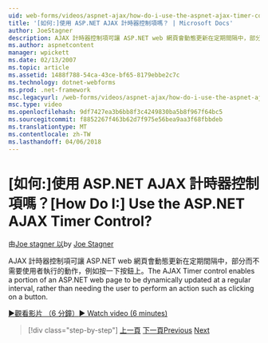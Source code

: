 ```yaml
---
uid: web-forms/videos/aspnet-ajax/how-do-i-use-the-aspnet-ajax-timer-control
title: '[如何:]使用 ASP.NET AJAX 計時器控制項嗎？ | Microsoft Docs'
author: JoeStagner
description: AJAX 計時器控制項可讓 ASP.NET web 網頁會動態更新在定期間隔中，部分而不需要使用者執行...
ms.author: aspnetcontent
manager: wpickett
ms.date: 02/13/2007
ms.topic: article
ms.assetid: 1488f788-54ca-43ce-bf65-8179ebbe2c7c
ms.technology: dotnet-webforms
ms.prod: .net-framework
msc.legacyurl: /web-forms/videos/aspnet-ajax/how-do-i-use-the-aspnet-ajax-timer-control
msc.type: video
ms.openlocfilehash: 9df7427ea3b6bb8f3c4249830ba5b8f967f64bc5
ms.sourcegitcommit: f8852267f463b62d7f975e56bea9aa3f68fbbdeb
ms.translationtype: MT
ms.contentlocale: zh-TW
ms.lasthandoff: 04/06/2018
---
```

<a name="how-do-i-use-the-aspnet-ajax-timer-control"></a><span data-ttu-id="52d82-104">[如何:]使用 ASP.NET AJAX 計時器控制項嗎？</span><span class="sxs-lookup"><span data-stu-id="52d82-104">[How Do I:] Use the ASP.NET AJAX Timer Control?</span></span>
====================
<span data-ttu-id="52d82-105">由[Joe stagner 以](https://github.com/JoeStagner)</span><span class="sxs-lookup"><span data-stu-id="52d82-105">by [Joe Stagner](https://github.com/JoeStagner)</span></span>

<span data-ttu-id="52d82-106">AJAX 計時器控制項可讓 ASP.NET web 網頁會動態更新在定期間隔中，部分而不需要使用者執行的動作，例如按一下按鈕上。</span><span class="sxs-lookup"><span data-stu-id="52d82-106">The AJAX Timer control enables a portion of an ASP.NET web page to be dynamically updated at a regular interval, rather than needing the user to perform an action such as clicking on a button.</span></span>

[<span data-ttu-id="52d82-107">&#9654;觀看影片 （6 分鐘）</span><span class="sxs-lookup"><span data-stu-id="52d82-107">&#9654; Watch video (6 minutes)</span></span>](https://channel9.msdn.com/Blogs/ASP-NET-Site-Videos/how-do-i-use-the-aspnet-ajax-timer-control)

> [!div class="step-by-step"]
> <span data-ttu-id="52d82-108">[上一頁](how-do-i-use-the-aspnet-ajax-roundedcorners-extender.md)
> [下一頁](how-do-i-implement-the-predictive-fetch-pattern-for-ajax.md)</span><span class="sxs-lookup"><span data-stu-id="52d82-108">[Previous](how-do-i-use-the-aspnet-ajax-roundedcorners-extender.md)
[Next](how-do-i-implement-the-predictive-fetch-pattern-for-ajax.md)</span></span>
